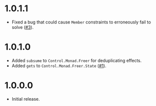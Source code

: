 # 1.0.1.1

- Fixed a bug that could cause `Member` constraints to erroneously fail to solve ([#3](https://github.com/lexi-lambda/freer-simple/pull/3)).

# 1.0.1.0

- Added `subsume` to `Control.Monad.Freer` for deduplicating effects.
- Added `gets` to `Control.Monad.Freer.State` ([#1](https://github.com/lexi-lambda/freer-simple/pull/1)).

# 1.0.0.0

- Initial release.
